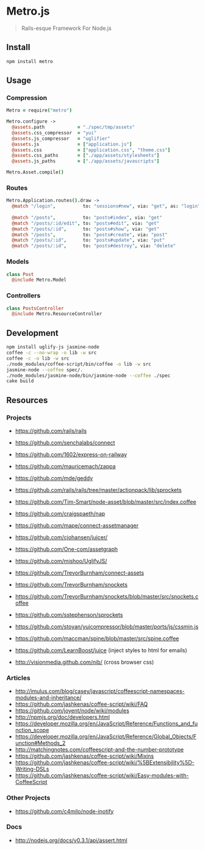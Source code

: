 # Metro.js

> Rails-esque Framework For Node.js

## Install

``` bash
npm install metro
```

## Usage

### Compression

``` coffeescript
Metro = require("metro")

Metro.configure ->
  @assets.path            = "./spec/tmp/assets"
  @assets.css_compressor  = "yui"
  @assets.js_compressor   = "uglifier"
  @assets.js              = ["application.js"]
  @assets.css             = ["application.css", "theme.css"]
  @assets.css_paths       = ["./app/assets/stylesheets"]
  @assets.js_paths        = ["./app/assets/javascripts"]

Metro.Asset.compile()
```

### Routes

``` coffeescript
Metro.Application.routes().draw ->
  @match "/login",          to: "sessions#new", via: "get", as: "login"
  
  @match "/posts",          to: "posts#index", via: "get"
  @match "/posts/:id/edit", to: "posts#edit", via: "get"
  @match "/posts/:id",      to: "posts#show", via: "get"
  @match "/posts",          to: "posts#create", via: "post"
  @match "/posts/:id",      to: "posts#update", via: "put"
  @match "/posts/:id",      to: "posts#destroy", via: "delete"
```

### Models

``` coffeescript
class Post
  @include Metro.Model
```

### Controllers

``` coffeescript
class PostsController
  @include Metro.ResourceController
```

## Development

``` bash
npm install uglify-js jasmine-node
coffee -c --no-wrap -o lib -w src
coffee -c -o lib -w src
./node_modules/coffee-script/bin/coffee -o lib -w src
jasmine-node --coffee spec/.
./node_modules/jasmine-node/bin/jasmine-node --coffee ./spec
cake build
```

## Resources

### Projects

- https://github.com/rails/rails
- https://github.com/senchalabs/connect
- https://github.com/1602/express-on-railway
- https://github.com/mauricemach/zappa
- https://github.com/mde/geddy
- https://github.com/rails/rails/tree/master/actionpack/lib/sprockets
- https://github.com/Tim-Smart/node-asset/blob/master/src/index.coffee
- https://github.com/craigspaeth/nap
- https://github.com/mape/connect-assetmanager
- https://github.com/cjohansen/juicer/
- https://github.com/One-com/assetgraph
- https://github.com/mishoo/UglifyJS/
- https://github.com/TrevorBurnham/connect-assets
- https://github.com/TrevorBurnham/snockets
- https://github.com/TrevorBurnham/snockets/blob/master/src/snockets.coffee
- https://github.com/sstephenson/sprockets
- https://github.com/stoyan/yuicompressor/blob/master/ports/js/cssmin.js
- https://github.com/maccman/spine/blob/master/src/spine.coffee

- https://github.com/LearnBoost/juice (inject styles to html for emails)
- http://visionmedia.github.com/nib/ (cross browser css)

### Articles

- http://imulus.com/blog/casey/javascript/coffeescript-namespaces-modules-and-inheritance/
- https://github.com/jashkenas/coffee-script/wiki/FAQ
- https://github.com/joyent/node/wiki/modules
- http://npmjs.org/doc/developers.html
- https://developer.mozilla.org/en/JavaScript/Reference/Functions_and_function_scope
- https://developer.mozilla.org/en/JavaScript/Reference/Global_Objects/Function#Methods_2
- http://matchingnotes.com/coffeescript-and-the-number-prototype
- https://github.com/jashkenas/coffee-script/wiki/Mixins
- https://github.com/jashkenas/coffee-script/wiki/%5BExtensibility%5D-Writing-DSLs
- https://github.com/jashkenas/coffee-script/wiki/Easy-modules-with-CoffeeScript

### Other Projects

- https://github.com/c4milo/node-inotify

### Docs

- http://nodejs.org/docs/v0.3.1/api/assert.html
